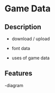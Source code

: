 # Game Data

## Description

- download / upload

- font data

- uses of game data

## Features

-diagram